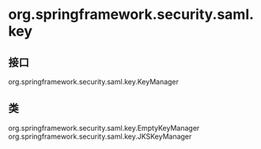 # org.springframework.security.saml.key

## 接口

org.springframework.security.saml.key.KeyManager

## 类

org.springframework.security.saml.key.EmptyKeyManager
org.springframework.security.saml.key.JKSKeyManager




